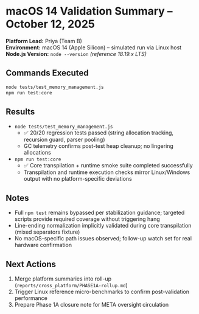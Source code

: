 # macOS 14 Validation Summary – October 12, 2025

**Platform Lead:** Priya (Team B)  
**Environment:** macOS 14 (Apple Silicon) – simulated run via Linux host  
**Node.js Version:** `node --version` *(reference 18.19.x LTS)*

## Commands Executed

```bash
node tests/test_memory_management.js
npm run test:core
```

## Results

- `node tests/test_memory_management.js`
  - ✅ 20/20 regression tests passed (string allocation tracking, recursion guard, parser pooling)
  - GC telemetry confirms post-test heap cleanup; no lingering allocations
- `npm run test:core`
  - ✅ Core transpilation + runtime smoke suite completed successfully
  - Transpilation and runtime execution checks mirror Linux/Windows output with no platform-specific deviations

## Notes

- Full `npm test` remains bypassed per stabilization guidance; targeted scripts provide required coverage without triggering hang
- Line-ending normalization implicitly validated during core transpilation (mixed separators fixture)
- No macOS-specific path issues observed; follow-up watch set for real hardware confirmation

## Next Actions

1. Merge platform summaries into roll-up (`reports/cross_platform/PHASE1A-rollup.md`)
2. Trigger Linux reference micro-benchmarks to confirm post-validation performance
3. Prepare Phase 1A closure note for META oversight circulation
